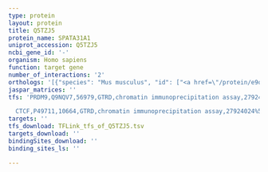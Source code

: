 ```yaml
---
type: protein
layout: protein
title: Q5TZJ5
protein_name: SPATA31A1
uniprot_accession: Q5TZJ5
ncbi_gene_id: '-'
organism: Homo sapiens
function: target gene
number_of_interactions: '2'
orthologs: '[{"species": "Mus musculus", "id": ["<a href=\"/protein/e9qaf0\">E9QAF0</a>"]}, {"species": "Rattus norvegicus", "id": ["B6VQA5"]}]'
jaspar_matrices: ''
tfs: 'PRDM9,Q9NQV7,56979,GTRD,chromatin immunoprecipitation assay,27924024%5Buid%5D,No

  CTCF,P49711,10664,GTRD,chromatin immunoprecipitation assay,27924024%5Buid%5D,No'
targets: ''
tfs_download: TFLink_tfs_of_Q5TZJ5.tsv
targets_download: ''
bindingSites_download: ''
binding_sites_ls: ''

---
```

